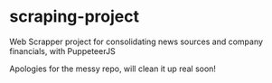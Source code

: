 # scraping-project
Web Scrapper project for consolidating news sources and company financials, with PuppeteerJS 

Apologies for the messy repo, will clean it up real soon!
